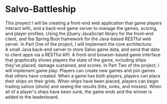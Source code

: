 # Salvo-Battleship

This proyect I will be creating a front-end web application that game players interact with, and a back-end game server to manage the games, scoring, and player profiles. Using the jQuery JavaScript library for the front-end client, and the Spring Boot framework for the Java-based RESTful web server. 
In Part One of the project, I will implement the core architecture:  
A small Java back-end server to store Salvo game data, and send that data to client apps via a RESTful API. A front-end browser-based game interface that graphically shows players the state of the game, including ships they've placed, damage sustained, and scores.
In Part Two of the project, I will implement game play:
Players can create new games and join games that others have created. When a game has both players, players can place their ships on their grids. When ships have been placed, players can begin trading salvos (shots) and seeing the results (hits, sinks, and misses). When all of a player's ships have been sunk, the game ends and the winner is added to the leaderboard.
